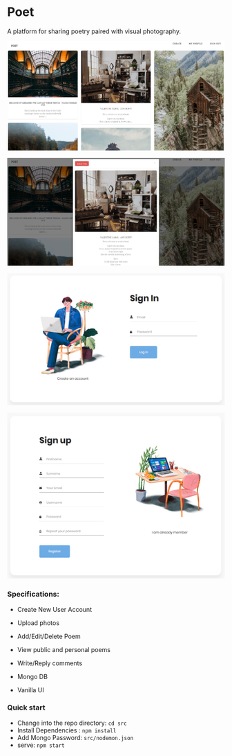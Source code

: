 # Poet
A platform for sharing poetry paired with visual
photography.

![Main Page](main-page.PNG)

![View Poem](view-poem.PNG)

![Sign In](sign-in.PNG)

![Sign Up](sign-up.PNG)

###  Specifications:
* Create New User Account
* Upload photos
* Add/Edit/Delete Poem
* View public and personal poems
* Write/Reply comments

* Mongo DB
* Vanilla UI

### Quick start

* Change into the repo directory: `cd src`
* Install Dependencies : `npm install`
* Add Mongo Password: `src/nodemon.json`
* serve: `npm start`
